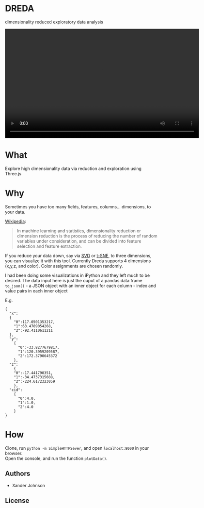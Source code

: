 # DREDA
dimensionality reduced exploratory data analysis

<video id='demo' src="http://rawgit.com/dredagroup/dreda/data/demo.webm" width="640" height="360" preload></video>


# What

Explore high dimensionality data via reduction and exploration using Three.js

# Why

Sometimes you have too many fields, features, columns... dimensions, to your data. 

[Wikipedia](http://en.wikipedia.org/wiki/Dimensionality_reduction):
>In machine learning and statistics, dimensionality reduction or dimension reduction is the process of reducing the number of random variables under consideration, and can be divided into feature selection and feature extraction.

If you reduce your data down, say via [SVD](http://en.wikipedia.org/wiki/Singular_value_decomposition) or [t-SNE](http://en.wikipedia.org/wiki/T-distributed_stochastic_neighbor_embedding), to three dimensions, you can visualize it with this tool. Currently Dreda supports 4 dimensions (x,y,z, and color). Color assignments are chosen randomly. 

I had been doing some visualizations in iPython and they left much to be desired. The data input here is just the ouput of a pandas data frame `to_json()` - a JSON object with an inner object for each column - index and value pairs in each inner object

E.g.
```
{
  "x":
  {
    "0":117.0501353217,
    "1":63.4789054268,
    "2":-92.4110611211
  },
  "y":
    {
      "0":-33.8277679817,
      "1":120.3959209587,
      "2":172.3790645372
    },
  "z":
    {
    "0":-17.441790351,
    "1":-34.4737315608,
    "2":-224.6172323059
    },
  "cid":
    {
      "0":4.0,
      "1":1.0,
      "2":4.0
    }
}
```
# How

Clone, run `python -m SimpleHTTPSever`, and open `localhost:8000` in your browser.  
Open the console, and run the function `plotData()`. 

## Authors 

* Xander Johnson

## License

